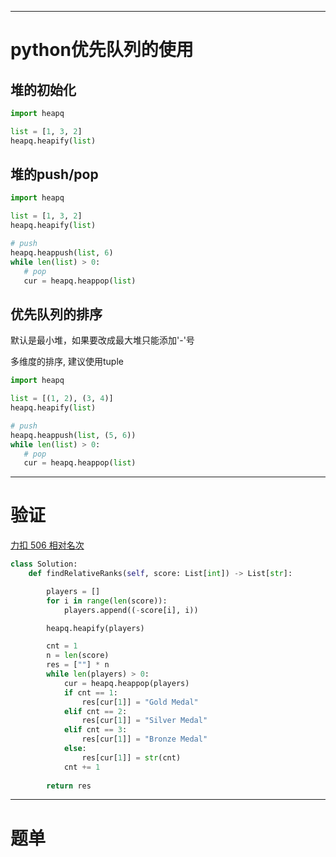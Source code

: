 

---
# python优先队列的使用

## 堆的初始化
```python  []
import heapq

list = [1, 3, 2]
heapq.heapify(list)
```


## 堆的push/pop
```python  []
import heapq

list = [1, 3, 2]
heapq.heapify(list)

# push
heapq.heappush(list, 6)
while len(list) > 0:
   # pop
   cur = heapq.heappop(list)
```

## 优先队列的排序

默认是最小堆，如果要改成最大堆只能添加'-'号

多维度的排序, 建议使用tuple

```python  []
import heapq

list = [(1, 2), (3, 4)]
heapq.heapify(list)

# push
heapq.heappush(list, (5, 6))
while len(list) > 0:
   # pop
   cur = heapq.heappop(list)
```


---
# 验证

[力扣 506 相对名次](https://leetcode.cn/problems/relative-ranks/description/)

```python []
class Solution:
    def findRelativeRanks(self, score: List[int]) -> List[str]:

        players = []
        for i in range(len(score)):
            players.append((-score[i], i))

        heapq.heapify(players)

        cnt = 1
        n = len(score)
        res = [""] * n
        while len(players) > 0:
            cur = heapq.heappop(players)
            if cnt == 1:
                res[cur[1]] = "Gold Medal"
            elif cnt == 2:
                res[cur[1]] = "Silver Medal"
            elif cnt == 3:
                res[cur[1]] = "Bronze Medal"
            else:
                res[cur[1]] = str(cnt)
            cnt += 1
        
        return res
```

---

# 题单


